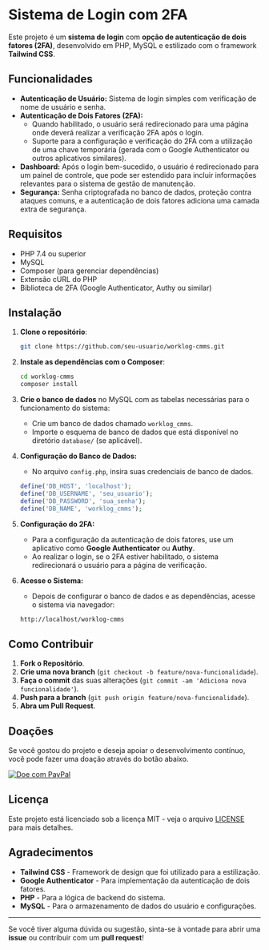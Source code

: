 # Sistema de Login com 2FA

Este projeto é um **sistema de login** com **opção de autenticação de dois fatores (2FA)**, desenvolvido em PHP, MySQL e estilizado com o framework **Tailwind CSS**.

## Funcionalidades

- **Autenticação de Usuário:** Sistema de login simples com verificação de nome de usuário e senha.
- **Autenticação de Dois Fatores (2FA):** 
  - Quando habilitado, o usuário será redirecionado para uma página onde deverá realizar a verificação 2FA após o login.
  - Suporte para a configuração e verificação do 2FA com a utilização de uma chave temporária (gerada com o Google Authenticator ou outros aplicativos similares).  
- **Dashboard:** Após o login bem-sucedido, o usuário é redirecionado para um painel de controle, que pode ser estendido para incluir informações relevantes para o sistema de gestão de manutenção.
- **Segurança:** Senha criptografada no banco de dados, proteção contra ataques comuns, e a autenticação de dois fatores adiciona uma camada extra de segurança.

## Requisitos

- PHP 7.4 ou superior
- MySQL
- Composer (para gerenciar dependências)
- Extensão cURL do PHP
- Biblioteca de 2FA (Google Authenticator, Authy ou similar)

## Instalação

1. **Clone o repositório**:
    ```bash
    git clone https://github.com/seu-usuario/worklog-cmms.git
    ```

2. **Instale as dependências com o Composer**:
    ```bash
    cd worklog-cmms
    composer install
    ```

3. **Crie o banco de dados** no MySQL com as tabelas necessárias para o funcionamento do sistema:
    - Crie um banco de dados chamado `worklog_cmms`.
    - Importe o esquema de banco de dados que está disponível no diretório `database/` (se aplicável).

4. **Configuração do Banco de Dados:**
    - No arquivo `config.php`, insira suas credenciais de banco de dados.

    ```php
    define('DB_HOST', 'localhost');
    define('DB_USERNAME', 'seu_usuario');
    define('DB_PASSWORD', 'sua_senha');
    define('DB_NAME', 'worklog_cmms');
    ```

5. **Configuração do 2FA:**
    - Para a configuração da autenticação de dois fatores, use um aplicativo como **Google Authenticator** ou **Authy**.
    - Ao realizar o login, se o 2FA estiver habilitado, o sistema redirecionará o usuário para a página de verificação.

6. **Acesse o Sistema:**
    - Depois de configurar o banco de dados e as dependências, acesse o sistema via navegador:
    ```bash
    http://localhost/worklog-cmms
    ```

## Como Contribuir

1. **Fork o Repositório**.
2. **Crie uma nova branch** (`git checkout -b feature/nova-funcionalidade`).
3. **Faça o commit** das suas alterações (`git commit -am 'Adiciona nova funcionalidade'`).
4. **Push para a branch** (`git push origin feature/nova-funcionalidade`).
5. **Abra um Pull Request**.

## Doações

Se você gostou do projeto e deseja apoiar o desenvolvimento contínuo, você pode fazer uma doação através do botão abaixo.

[![Doe com PayPal](https://www.paypalobjects.com/en_US/i/btn/btn_donateCC_LG.gif)](https://www.paypal.com/donate?business=victor.a.correia@gmail.com)

## Licença

Este projeto está licenciado sob a licença MIT - veja o arquivo [LICENSE](LICENSE) para mais detalhes.

## Agradecimentos

- **Tailwind CSS** - Framework de design que foi utilizado para a estilização.
- **Google Authenticator** - Para implementação da autenticação de dois fatores.
- **PHP** - Para a lógica de backend do sistema.
- **MySQL** - Para o armazenamento de dados do usuário e configurações.

---

Se você tiver alguma dúvida ou sugestão, sinta-se à vontade para abrir uma **issue** ou contribuir com um **pull request**!
